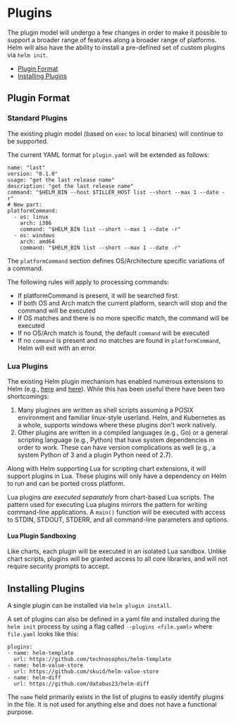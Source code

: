 # Plugins

The plugin model will undergo a few changes in order to make it possible to
support a broader range of features along a broader range of platforms. Helm will also have the ability to install a pre-defined set of custom plugins via `helm init`.

* [Plugin Format](#plugin-format)
* [Installing Plugins](#installing-plugins)

## Plugin Format

### Standard Plugins

The existing plugin model (based on `exec` to local binaries) will continue to
be supported.

The current YAML format for `plugin.yaml` will be extended as follows:

```
name: "last"
version: "0.1.0"
usage: "get the last release name"
description: "get the last release name"
command: "$HELM_BIN --host $TILLER_HOST list --short --max 1 --date -r"
# New part:
platformCommand:
  - os: linux
    arch: i386
    command: "$HELM_BIN list --short --max 1 --date -r"
  - os: windows
    arch: amd64
    command: "$HELM_BIN list --short --max 1 --date -r"
```

The `platformCommand` section defines OS/Architecture specific variations of a
command.

The following rules will apply to processing commands:

- If platformCommand is present, it will be searched first.
- If both OS and Arch match the current platform, search will stop and the 
  command will be executed
- If OS matches and there is no more specific match, the command will be executed
- If no OS/Arch match is found, the default `command` will be executed
- If no `command` is present and no matches are found in `platformCommand`, Helm
  will exit with an error.

### Lua Plugins

The existing Helm plugin mechanism has enabled numerous extensions to Helm
(e.g., [here](https://docs.helm.sh/related/#helm-plugins) and
[here](https://github.com/search?q=topic%3Ahelm-plugin&type=Repositories)).
While this has been useful there have been two shortcomings:

1. Many plugines are written as shell scripts assuming a POSIX environment and
   familiar linux-style userland. Helm, and Kubernetes as a whole, supports
   windows where these plugins don't work natively.
2. Other plugins are written in a compiled languages (e.g., Go) or a general
   scripting language (e.g., Python) that have system dependencies in order to
   work. These can have version complications as well (e.g., a system Python of
   3 and a plugin Python need of 2.7).

Along with Helm supporting Lua for scripting chart extensions, it will support
plugins in Lua. These plugins will only have a dependency on Helm to run and
can be ported cross platform.

Lua plugins _are executed separately_ from chart-based Lua scripts. The pattern
used for executing Lua plugins mirrors the pattern for writing command-line
applications. A `main()` function will be executed with access to STDIN, STDOUT,
STDERR, and all command-line parameters and options.

#### Lua Plugin Sandboxing

Like charts, each plugin will be executed in an isolated Lua sandbox. Unlike
chart scripts, plugins will be granted access to all core libraries, and will
not require security prompts to accept.

## Installing Plugins
A single plugin can be installed via `helm plugin install`.

A set of plugins can also be defined in a yaml file and installed during the `helm init` process by using a flag called `--plugins <file.yaml>`
where `file.yaml` looks like this:
```
plugins:
- name: helm-template
  url: https://github.com/technosophos/helm-template
- name: helm-value-store
  url: https://github.com/skuid/helm-value-store
- name: helm-diff
  url: https://github.com/databus23/helm-diff
```

The `name` field primarily exists in the list of plugins to easily identify plugins in the file. It is not used for anything else and does not have a functional purpose.
